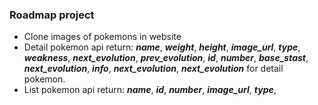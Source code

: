 ### Roadmap project
- Clone images of pokemons in website
- Detail pokemon api return: 
  ***name***, 
  ***weight***, 
  ***height***,
  ***image_url***,
  ***type***,
  ***weakness***,
  ***next_evolution***,
  ***prev_evolution***,
  ***id***,
  ***number***,
  ***base_stast***,
  ***next_evolution***,
  ***info***,
  ***next_evolution***,
  ***next_evolution***
  for detail pokemon.
- List pokemon api return: 
  ***name***,
  ***id***,
  ***number***,
  ***image_url***,
  ***type***,